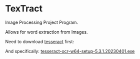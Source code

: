 # TexTract
Image Processing Project Program.

Allows for word extraction from Images.

Need to download [tesseract](https://github.com/UB-Mannheim/tesseract/wiki) first:



And specifically: [tesseract-ocr-w64-setup-5.3.1.20230401.exe](https://digi.bib.uni-mannheim.de/tesseract/tesseract-ocr-w64-setup-5.3.1.20230401.exe)
